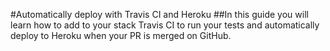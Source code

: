 #Automatically deploy with Travis CI and Heroku
##In this guide you will learn how to add to your stack Travis CI to run your tests and automatically deploy to Heroku when your PR is merged on GitHub.
